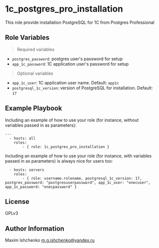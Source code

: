 1c_postgres_pro_installation
=========

This role provide installation PostgreSQL for 1C from Postgres Professional

Role Variables
--------------

> Required variables

* `postgres_password`: postgres user's password for setup
* `app_1c_password`: 1C application user's password for setup

> Optional variables

* `app_1c_user`: 1C application user name. Default: `app1c`
* `postgresql_1c_version`: version of PostgreSQL for installation. Default: `17`

Example Playbook
----------------

Including an example of how to use your role (for instance, without variables passed in as parameters):

```
---
  - hosts: all
    roles:
        - { role: 1c_postgres_pro_installation }
```

Including an example of how to use your role (for instance, with variables passed in as parameters) is always nice for users too:

```
  - hosts: servers
    roles:
        - { role: username.rolename, postgresql_1c_version: 17, postgres_password: "postgresuserpassword", app_1c_user: "onecuser", app_1c_password: "onecpassword" }
```

License
-------

GPLv3

Author Information
------------------

Maxim Ishchenko <m.g.ishchenko@yandex.ru>
